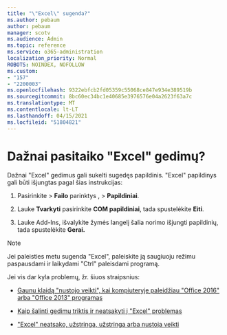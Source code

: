 ```yaml
---
title: "\"Excel\" sugenda?"
ms.author: pebaum
author: pebaum
manager: scotv
ms.audience: Admin
ms.topic: reference
ms.service: o365-administration
localization_priority: Normal
ROBOTS: NOINDEX, NOFOLLOW
ms.custom:
- "157"
- "2200003"
ms.openlocfilehash: 9322ebfcb2fd05359c55068ce847e934e389519b
ms.sourcegitcommit: 8bc60ec34bc1e40685e3976576e04a2623f63a7c
ms.translationtype: MT
ms.contentlocale: lt-LT
ms.lasthandoff: 04/15/2021
ms.locfileid: "51804821"
---
```

# <a name="frequent-excel-crashes"></a>Dažnai pasitaiko "Excel" gedimų?

Dažnai "Excel" gedimus gali sukelti sugedęs papildinis. "Excel" papildinys gali būti išjungtas pagal šias instrukcijas:
  
1. Pasirinkite  \> **Failo** parinktys , \> **Papildiniai**.

2. Lauke **Tvarkyti** pasirinkite **COM papildiniai**, tada spustelėkite **Eiti**.

3. Lauke Add-Ins, išvalykite žymės langelį šalia norimo išjungti papildinių, tada spustelėkite **Gerai.**

> [!NOTE]
> Jei paleisties metu sugenda "Excel", paleiskite ją saugiuoju režimu paspausdami ir laikydami "Ctrl" paleisdami programą.
  
Jei vis dar kyla problemų, žr. šiuos straipsnius:
  
- [Gaunu klaidą "nustojo veikti", kai kompiuteryje paleidžiau "Office 2016" arba "Office 2013" programas](https://support.office.com/article/52bd7985-4e99-4a35-84c8-2d9b8301a2fa.aspx)

- [Kaip šalinti gedimų triktis ir neatsakyti į "Excel" problemas](https://support.microsoft.com/help/2758592/how-to-troubleshoot-crashing-and-not-responding-issues-with-excel)

- ["Excel" neatsako, užstringa, užstringa arba nustoja veikti](https://support.office.com/article/37e7d3c9-9e84-40bf-a805-4ca6853a1ff4.aspx)
